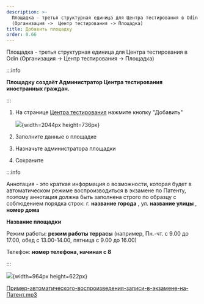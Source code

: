 ```yaml
---
description: >-
  Площадка - третья структурная единица для Центра тестирования в Odin
  (Организация ->  Центр тестирования -> Площадка)
title: Добавить площадку
order: 0.66
---
```


Площадка - третья структурная единица для Центра тестирования в Odin (Организация -> Центр тестирования -> Площадка)

:::info 

**Площадку создаёт Администратор  Центра тестирования иностранных граждан.**

:::

1. На странице [Центра тестирования](https://www.odin.study/ru/Division/Info/2924) нажмите кнопку "Добавить"

   ![](./dobavit-ploshadki.png){width=2044px height=736px}

2. Заполните данные о площадке

3. Назначьте администратора площадки

4. Сохраните

:::info 

Аннотация - это краткая информация о возможности, которая будет в автоматическом режиме воспроизводиться в экзамене по Патенту, поэтому аннотация должна быть заполнена строго по образцу с соблюдением порядка строк: г. **название города** , ул. **название улицы** , **номер дома**

**Название площадки**

Режим работы: **режим работы террасы** (например, Пн.-чт. с 9.00 до 17.00, обед с 13.00-14.00, пятница с 9.00 до 16.00)

Телефон: **номер телефона, начиная с 8**

:::

![](./dobavit-ploshadki-2.png){width=964px height=622px}

[Пример-автоматического-воспроизведения-записи-в-экзамене-на-Патент.mp3](./Пример-автоматического-воспроизведения-записи-в-экзамене-на-Патент.mp3)